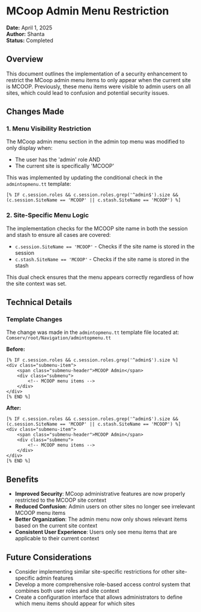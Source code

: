 # MCoop Admin Menu Restriction

**Date:** April 1, 2025  
**Author:** Shanta  
**Status:** Completed

## Overview

This document outlines the implementation of a security enhancement to restrict the MCoop admin menu items to only appear when the current site is MCOOP. Previously, these menu items were visible to admin users on all sites, which could lead to confusion and potential security issues.

## Changes Made

### 1. Menu Visibility Restriction

The MCoop admin menu section in the admin top menu was modified to only display when:
- The user has the 'admin' role AND
- The current site is specifically 'MCOOP'

This was implemented by updating the conditional check in the `admintopmenu.tt` template:

```tt
[% IF c.session.roles && c.session.roles.grep('^admin$').size && (c.session.SiteName == 'MCOOP' || c.stash.SiteName == 'MCOOP') %]
```

### 2. Site-Specific Menu Logic

The implementation checks for the MCOOP site name in both the session and stash to ensure all cases are covered:
- `c.session.SiteName == 'MCOOP'` - Checks if the site name is stored in the session
- `c.stash.SiteName == 'MCOOP'` - Checks if the site name is stored in the stash

This dual check ensures that the menu appears correctly regardless of how the site context was set.

## Technical Details

### Template Changes

The change was made in the `admintopmenu.tt` template file located at:
`Comserv/root/Navigation/admintopmenu.tt`

**Before:**
```tt
[% IF c.session.roles && c.session.roles.grep('^admin$').size %]
<div class="submenu-item">
    <span class="submenu-header">MCOOP Admin</span>
    <div class="submenu">
        <!-- MCOOP menu items -->
    </div>
</div>
[% END %]
```

**After:**
```tt
[% IF c.session.roles && c.session.roles.grep('^admin$').size && (c.session.SiteName == 'MCOOP' || c.stash.SiteName == 'MCOOP') %]
<div class="submenu-item">
    <span class="submenu-header">MCOOP Admin</span>
    <div class="submenu">
        <!-- MCOOP menu items -->
    </div>
</div>
[% END %]
```

## Benefits

- **Improved Security**: MCoop administrative features are now properly restricted to the MCOOP site context
- **Reduced Confusion**: Admin users on other sites no longer see irrelevant MCOOP menu items
- **Better Organization**: The admin menu now only shows relevant items based on the current site context
- **Consistent User Experience**: Users only see menu items that are applicable to their current context

## Future Considerations

- Consider implementing similar site-specific restrictions for other site-specific admin features
- Develop a more comprehensive role-based access control system that combines both user roles and site context
- Create a configuration interface that allows administrators to define which menu items should appear for which sites